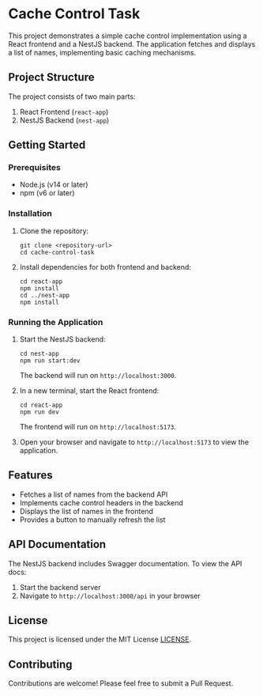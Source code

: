 # Cache Control Task

This project demonstrates a simple cache control implementation using a React frontend and a NestJS backend. The application fetches and displays a list of names, implementing basic caching mechanisms.

## Project Structure

The project consists of two main parts:

1. React Frontend (`react-app`)
2. NestJS Backend (`nest-app`)

## Getting Started

### Prerequisites

- Node.js (v14 or later)
- npm (v6 or later)

### Installation

1. Clone the repository:

   ```
   git clone <repository-url>
   cd cache-control-task
   ```

2. Install dependencies for both frontend and backend:
   ```
   cd react-app
   npm install
   cd ../nest-app
   npm install
   ```

### Running the Application

1. Start the NestJS backend:

   ```
   cd nest-app
   npm run start:dev
   ```

   The backend will run on `http://localhost:3000`.

2. In a new terminal, start the React frontend:

   ```
   cd react-app
   npm run dev
   ```

   The frontend will run on `http://localhost:5173`.

3. Open your browser and navigate to `http://localhost:5173` to view the application.

## Features

- Fetches a list of names from the backend API
- Implements cache control headers in the backend
- Displays the list of names in the frontend
- Provides a button to manually refresh the list

## API Documentation

The NestJS backend includes Swagger documentation. To view the API docs:

1. Start the backend server
2. Navigate to `http://localhost:3000/api` in your browser

## License

This project is licensed under the MIT License [LICENSE](LICENSE).

## Contributing

Contributions are welcome! Please feel free to submit a Pull Request.
